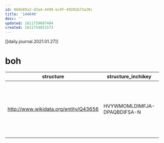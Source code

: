 ```yaml
---
id: 066b89a2-d3a4-4499-bc9f-49201b73a20c
title: '144040'
desc: ''
updated: 1611759687404
created: 1611754851573
---
```


[[daily.journal.2021.01.27]]

# boh

structure | structure_inchikey | structure_inchi | structure_smiles_isomeric | structure_smiles_canonical | structure_cas | structure_chebi | structure_chembl | structure_pubchem | taxon | taxon_name | taxon_id_gbif | taxon_id_ncbi | reference | reference_doi | reference_title | unique_name | approximate_match | ott_id | is_synonym | flags | number_matches | link | name.domain | unique_name.domain | ott_id.domain | name.kingdom | unique_name.kingdom | ott_id.kingdom | name.phylum | unique_name.phylum | ott_id.phylum | name.class | unique_name.class | ott_id.class | name.order | unique_name.order | ott_id.order | name.family | unique_name.family | ott_id.family | name.genus | unique_name.genus | ott_id.genus | name.species | unique_name.species | ott_id.species
----------|--------------------|-----------------|---------------------------|----------------------------|---------------|-----------------|------------------|-------------------|-------|------------|---------------|---------------|-----------|---------------|-----------------|-------------|-------------------|--------|------------|-------|----------------|------|-------------|--------------------|---------------|--------------|---------------------|----------------|-------------|--------------------|---------------|------------|-------------------|--------------|------------|-------------------|--------------|-------------|--------------------|---------------|------------|-------------------|--------------|--------------|---------------------|---------------
http://www.wikidata.org/entity/Q43656 | HVYWMOMLDIMFJA-DPAQBDIFSA-N | InChI=1S/C27H46O/c1-18(2)7-6-8-19(3)23-11-12-24-22-10-9-20-17-21(28)13-15-26(20,4)25(22)14-16-27(23,24)5/h9,18-19,21-25,28H,6-8,10-17H2,1-5H3/t19-,21+,22+,23-,24+,25+,26+,27-/m1/s1 | C[C@H](CCCC(C)C)[C@H]1CC[C@@H]2[C@@]1(CC[C@H]3[C@H]2CC=C4[C@@]3(CC[C@@H](C4)O)C)C | CC(C)CCCC(C)C1CCC2C1(CCC3C2CC=C4C3(CCC(C4)O)C)C | 57-88-5 | 16113 | CHEMBL112570 | 5997 | http://www.wikidata.org/entity/Q1281021 | anastatica hierochuntica | 3041976 | 663965 | http://www.wikidata.org/entity/Q104375026 | 10.3109/13880209309082963 | Constituents of Plants Growing in Qatar XX. Phytochemical Investigation of Anastatica Hierochuntica: NOTE | Anastatica hierochuntica | 0 | 441964 | 0 |  | 1 | https://tree.opentreeoflife.org/opentree/argus/ottol@441964 | Eukaryota | Eukaryota | 304358 | Archaeplastida | Archaeplastida | 5268475 | Streptophyta | Streptophyta | 916750 | Magnoliopsida | Magnoliopsida | 99252 | Brassicales | Brassicales | 8844 | Brassicaceae | Brassicaceae | 309271 | Anastatica | Anastatica | 441962 | NA | NA | NA
